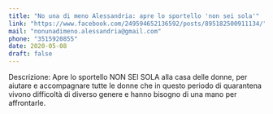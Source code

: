 ```yaml
---
title: "No una di meno Alessandria: apre lo sportello 'non sei sola'"
link: "https://www.facebook.com/249594652136592/posts/895182500911134/"
mail: "nonunadimeno.alessandria@gmail.com"
phone: "3515920855" 
date: 2020-05-08
draft: false
---
```


Descrizione: Apre lo sportello NON SEI SOLA alla casa delle donne, per aiutare e accompagnare tutte le donne che in questo periodo di quarantena vivono difficoltà di diverso genere e hanno bisogno di una mano per affrontarle.
